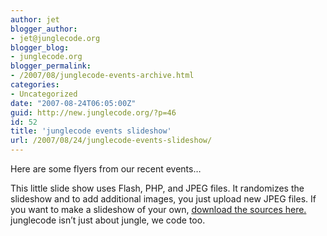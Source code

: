 ```yaml
---
author: jet
blogger_author:
- jet@junglecode.org
blogger_blog:
- junglecode.org
blogger_permalink:
- /2007/08/junglecode-events-archive.html
categories:
- Uncategorized
date: "2007-08-24T06:05:00Z"
guid: http://new.junglecode.org/?p=46
id: 52
title: 'junglecode events slideshow'
url: /2007/08/24/junglecode-events-slideshow/
---
```


Here are some flyers from our recent events…

This little slide show uses Flash, PHP, and JPEG files. It randomizes the slideshow and to add additional images, you just upload new JPEG files. If you want to make a slideshow of your own, [download the sources here.](http://www.junglecode.com/src/flyer_slideshow.zip) junglecode isn’t just about jungle, we code too.